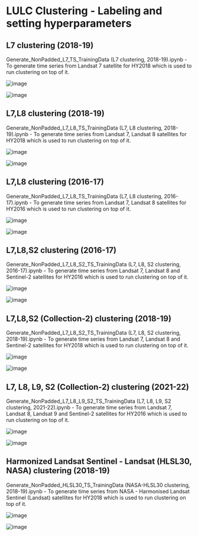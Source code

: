 # LULC Clustering - Labeling and setting hyperparameters

## L7 clustering (2018-19)

Generate_NonPadded_L7_TS_TrainingData (L7 clustering, 2018-19).ipynb - To generate time series from Landsat 7 satellite for HY2018 which is used to run clustering on top of it.

![image](https://github.com/EA-b13/LULC_L3_Analysis/assets/142974585/14dbdd22-e43c-46bb-b304-05cd6bca6d11)

![image](https://github.com/EA-b13/LULC_L3_Analysis/assets/142974585/626af408-3e88-4180-83db-7b2a6bca000c)

## L7,L8 clustering (2018-19)

Generate_NonPadded_L7_L8_TS_TrainingData (L7, L8 clustering, 2018-19).ipynb - To generate time series from Landsat 7, Landsat 8 satellites for HY2018 which is used to run clustering on top of it.

![image](https://github.com/EA-b13/LULC_L3_Analysis/assets/142974585/17360775-0d03-4589-9340-7499fdad8150)

![image](https://github.com/EA-b13/LULC_L3_Analysis/assets/142974585/7619ff8a-1f5d-4d5f-940e-c0c0839bfd9b)

## L7,L8 clustering (2016-17)

Generate_NonPadded_L7_L8_TS_TrainingData (L7, L8 clustering, 2016-17).ipynb - To generate time series from Landsat 7, Landsat 8 satellites for HY2016 which is used to run clustering on top of it.

![image](https://github.com/EA-b13/LULC_L3_Analysis/assets/142974585/4c5aa242-34d9-4ef4-98f6-57a7f022699d)

![image](https://github.com/EA-b13/LULC_L3_Analysis/assets/142974585/6c51c963-6346-411f-a5b3-23d11dbbad50)

## L7,L8,S2 clustering (2016-17)

Generate_NonPadded_L7_L8_S2_TS_TrainingData (L7, L8, S2 clustering, 2016-17).ipynb - To generate time series from Landsat 7, Landsat 8 and Sentinel-2 satellites for HY2016 which is used to run clustering on top of it.

![image](https://github.com/EA-b13/LULC_L3_Analysis/assets/142974585/1f2a3631-846a-475e-a5b5-554563deb9b0)

![image](https://github.com/EA-b13/LULC_L3_Analysis/assets/142974585/93de26be-3d28-43ea-8c7d-92557d0cee4f)

## L7,L8,S2 (Collection-2) clustering (2018-19)

Generate_NonPadded_L7_L8_S2_TS_TrainingData (L7, L8, S2 clustering, 2018-19).ipynb - To generate time series from Landsat 7, Landsat 8 and Sentinel-2 satellites for HY2018 which is used to run clustering on top of it.

![image](https://github.com/EA-b13/LULC_L3_Analysis/assets/142974585/111bc8a2-baba-42d7-a8c5-38a8e05d79c3)

![image](https://github.com/EA-b13/LULC_L3_Analysis/assets/142974585/a11e070d-afa0-46b2-98aa-2a0a2df2ccbc)

## L7, L8, L9, S2 (Collection-2) clustering (2021-22)

Generate_NonPadded_L7_L8_L9_S2_TS_TrainingData (L7, L8, L9, S2 clustering, 2021-22).ipynb - To generate time series from Landsat 7, Landsat 8, Landsat 9 and Sentinel-2 satellites for HY2016 which is used to run clustering on top of it.

![image](https://github.com/EA-b13/LULC_L3_Analysis/assets/142974585/b764a039-7c28-460a-a5e8-d9752017b42f)

![image](https://github.com/EA-b13/LULC_L3_Analysis/assets/142974585/2ba4f6ec-03cc-4f45-bbf3-7b2ff2d7ed7e)

## Harmonized Landsat Sentinel - Landsat (HLSL30, NASA) clustering (2018-19)

Generate_NonPadded_HLSL30_TS_TrainingData (NASA-HLSL30 clustering, 2018-19).ipynb - To generate time series from NASA - Harmonised Landsat Sentinel (Landsat) satellites for HY2018 which is used to run clustering on top of it.

![image](https://github.com/EA-b13/LULC_L3_Analysis/assets/142974585/82d28f36-0316-4776-bd4a-a68052a5b510)

![image](https://github.com/EA-b13/LULC_L3_Analysis/assets/142974585/dd4ec966-b4a9-4601-b1e7-2dfd5b664299)

